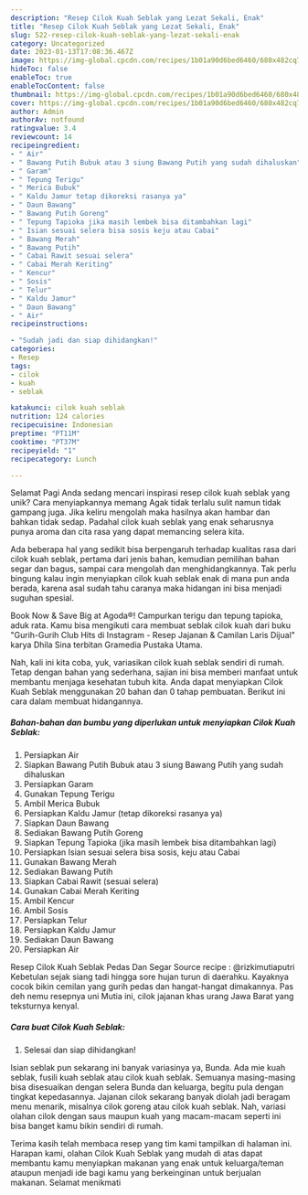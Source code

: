 ```yaml
---
description: "Resep Cilok Kuah Seblak yang Lezat Sekali, Enak"
title: "Resep Cilok Kuah Seblak yang Lezat Sekali, Enak"
slug: 522-resep-cilok-kuah-seblak-yang-lezat-sekali-enak
category: Uncategorized
date: 2023-01-13T17:08:36.467Z
image: https://img-global.cpcdn.com/recipes/1b01a90d6bed6460/680x482cq70/cilok-kuah-seblak-foto-resep-utama.jpg
hideToc: false
enableToc: true
enableTocContent: false
thumbnail: https://img-global.cpcdn.com/recipes/1b01a90d6bed6460/680x482cq70/cilok-kuah-seblak-foto-resep-utama.jpg
cover: https://img-global.cpcdn.com/recipes/1b01a90d6bed6460/680x482cq70/cilok-kuah-seblak-foto-resep-utama.jpg
author: Admin
authorAv: notfound
ratingvalue: 3.4
reviewcount: 14
recipeingredient:
- " Air"
- " Bawang Putih Bubuk atau 3 siung Bawang Putih yang sudah dihaluskan"
- " Garam"
- " Tepung Terigu"
- " Merica Bubuk"
- " Kaldu Jamur tetap dikoreksi rasanya ya"
- " Daun Bawang"
- " Bawang Putih Goreng"
- " Tepung Tapioka jika masih lembek bisa ditambahkan lagi"
- " Isian sesuai selera bisa sosis keju atau Cabai"
- " Bawang Merah"
- " Bawang Putih"
- " Cabai Rawit sesuai selera"
- " Cabai Merah Keriting"
- " Kencur"
- " Sosis"
- " Telur"
- " Kaldu Jamur"
- " Daun Bawang"
- " Air"
recipeinstructions:

- "Sudah jadi dan siap dihidangkan!"
categories:
- Resep
tags:
- cilok
- kuah
- seblak

katakunci: cilok kuah seblak 
nutrition: 124 calories
recipecuisine: Indonesian
preptime: "PT11M"
cooktime: "PT37M"
recipeyield: "1"
recipecategory: Lunch

---
```



Selamat Pagi Anda sedang mencari inspirasi resep cilok kuah seblak yang unik? Cara menyiapkannya memang Agak tidak terlalu sulit namun tidak gampang juga. Jika keliru mengolah maka hasilnya akan hambar dan bahkan tidak sedap. Padahal cilok kuah seblak yang enak seharusnya punya aroma dan cita rasa yang dapat memancing selera kita.


Ada beberapa hal yang sedikit bisa berpengaruh terhadap kualitas rasa dari cilok kuah seblak, pertama dari jenis bahan, kemudian pemilihan bahan segar dan bagus, sampai cara mengolah dan menghidangkannya. Tak perlu bingung kalau ingin menyiapkan cilok kuah seblak enak di mana pun anda berada, karena asal sudah tahu caranya maka hidangan ini bisa menjadi suguhan spesial.

Book Now &amp; Save Big at Agoda®! Campurkan terigu dan tepung tapioka, aduk rata. Kamu bisa mengikuti cara membuat seblak cilok kuah dari buku &#34;Gurih-Gurih Club Hits di Instagram - Resep Jajanan &amp; Camilan Laris Dijual&#34; karya Dhila Sina terbitan Gramedia Pustaka Utama.


Nah, kali ini kita coba, yuk, variasikan cilok kuah seblak sendiri di rumah. Tetap dengan bahan yang sederhana, sajian ini bisa memberi manfaat untuk membantu menjaga kesehatan tubuh kita. Anda dapat menyiapkan Cilok Kuah Seblak menggunakan 20 bahan dan 0 tahap pembuatan. Berikut ini cara dalam membuat hidangannya.

<!--inarticleads1-->

##### Bahan-bahan dan bumbu yang diperlukan untuk menyiapkan Cilok Kuah Seblak:

1. Persiapkan  Air
1. Siapkan  Bawang Putih Bubuk atau 3 siung Bawang Putih yang sudah dihaluskan
1. Persiapkan  Garam
1. Gunakan  Tepung Terigu
1. Ambil  Merica Bubuk
1. Persiapkan  Kaldu Jamur (tetap dikoreksi rasanya ya)
1. Siapkan  Daun Bawang
1. Sediakan  Bawang Putih Goreng
1. Siapkan  Tepung Tapioka (jika masih lembek bisa ditambahkan lagi)
1. Persiapkan  Isian sesuai selera bisa sosis, keju atau Cabai
1. Gunakan  Bawang Merah
1. Sediakan  Bawang Putih
1. Siapkan  Cabai Rawit (sesuai selera)
1. Gunakan  Cabai Merah Keriting
1. Ambil  Kencur
1. Ambil  Sosis
1. Persiapkan  Telur
1. Persiapkan  Kaldu Jamur
1. Sediakan  Daun Bawang
1. Persiapkan  Air


Resep Cilok Kuah Seblak Pedas Dan Segar Source recipe : @rizkimutiaputri Kebetulan sejak siang tadi hingga sore hujan turun di daerahku. Kayaknya cocok bikin cemilan yang gurih pedas dan hangat-hangat dimakannya. Pas deh nemu resepnya uni Mutia ini, cilok jajanan khas urang Jawa Barat yang teksturnya kenyal. 

<!--inarticleads2-->

##### Cara buat Cilok Kuah Seblak:


1. Selesai dan siap dihidangkan!

Isian seblak pun sekarang ini banyak variasinya ya, Bunda. Ada mie kuah seblak, fusili kuah seblak atau cilok kuah seblak. Semuanya masing-masing bisa disesuaikan dengan selera Bunda dan keluarga, begitu pula dengan tingkat kepedasannya. Jajanan cilok sekarang banyak diolah jadi beragam menu menarik, misalnya cilok goreng atau cilok kuah seblak. Nah, variasi olahan cilok dengan saus maupun kuah yang macam-macam seperti ini bisa banget kamu bikin sendiri di rumah. 

Terima kasih telah membaca resep yang tim kami tampilkan di halaman ini. Harapan kami, olahan Cilok Kuah Seblak yang mudah di atas dapat membantu kamu menyiapkan makanan yang enak untuk keluarga/teman ataupun menjadi ide bagi kamu yang berkeinginan untuk berjualan makanan. Selamat menikmati
